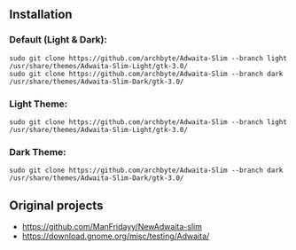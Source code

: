 ## Installation

### Default (Light & Dark):

```
sudo git clone https://github.com/archbyte/Adwaita-Slim --branch light /usr/share/themes/Adwaita-Slim-Light/gtk-3.0/
sudo git clone https://github.com/archbyte/Adwaita-Slim --branch dark /usr/share/themes/Adwaita-Slim-Dark/gtk-3.0/
```

### Light Theme: 

```
sudo git clone https://github.com/archbyte/Adwaita-Slim --branch light /usr/share/themes/Adwaita-Slim-Light/gtk-3.0/
```

### Dark Theme:

```
sudo git clone https://github.com/archbyte/Adwaita-Slim --branch dark /usr/share/themes/Adwaita-Slim-Dark/gtk-3.0/
```

## Original projects
- https://github.com/ManFridayy/NewAdwaita-slim
- https://download.gnome.org/misc/testing/Adwaita/
